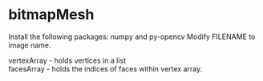 # bitmapMesh

Install the following packages: numpy and py-opencv 
Modify FILENAME to image name. <br>

vertexArray - holds vertices in a list <br> 
facesArray - holds the indices of faces within vertex array. 

